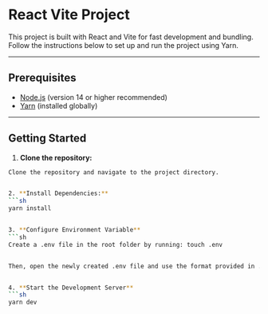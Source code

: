 # React Vite Project

This project is built with React and Vite for fast development and bundling. Follow the instructions below to set up and run the project using Yarn.

---

## Prerequisites

- [Node.js](https://nodejs.org/) (version 14 or higher recommended)
- [Yarn](https://yarnpkg.com/) (installed globally)

---

## Getting Started

1. **Clone the repository:**
  ```sh
  Clone the repository and navigate to the project directory.


2. **Install Dependencies:**
  ```sh
  yarn install
  

3. **Configure Environment Variable**
  ```sh
  Create a .env file in the root folder by running: touch .env

  
  Then, open the newly created .env file and use the format provided in .env.example. Make sure to update the baseurl (or similar) variable with your backend URL. For example: VITE_BASEURL=https://your-backend-url.com


4. **Start the Development Server**
  ```sh
  yarn dev

